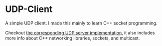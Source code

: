 # UDP-Client
A simple UDP client. I made this mainly to learn C++ socket programming.

Checkout [the corresponding UDP server implementation](https://github.com/wu-jacob/UDP-server), it also includes more info about C++ networking libraries, sockets, and multicast.
